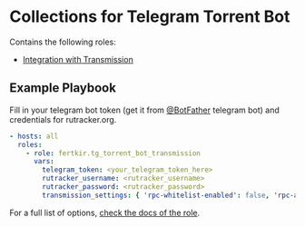 # Collections for Telegram Torrent Bot

Contains the following roles:
- [Integration with Transmission](https://github.com/fertkir/tg-torrent-bot-node/tree/main/ansible/roles/transmission)

Example Playbook
----------------

Fill in your telegram bot token (get it from [@BotFather](https://t.me/BotFather) telegram bot) and credentials for rutracker.org.

```yaml
- hosts: all
  roles:
    - role: fertkir.tg_torrent_bot_transmission
      vars:
        telegram_token: <your_telegram_token_here>
        rutracker_username: <rutracker_username>
        rutracker_password: <rutracker_password>
        transmission_settings: { 'rpc-whitelist-enabled': false, 'rpc-authentication-required': false }
```

For a full list of options, [check the docs of the role](https://github.com/fertkir/tg-torrent-bot-node/tree/main/ansible/roles/transmission).
